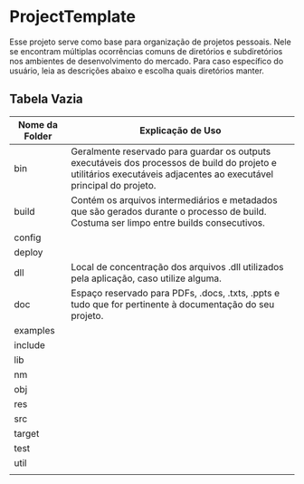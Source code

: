 # ProjectTemplate

Esse projeto serve como base para organização de projetos pessoais.
Nele se encontram múltiplas ocorrências comuns de diretórios e subdiretórios nos ambientes de desenvolvimento do mercado.
Para caso específico do usuário, leia as descrições abaixo e escolha quais diretórios manter.

## Tabela Vazia

| Nome da Folder | Explicação de Uso |
|----------|----------|
| bin 	   | Geralmente reservado para guardar os outputs executáveis dos processos de build do projeto e utilitários executáveis adjacentes ao executável principal do projeto. |
| build    | Contém os arquivos intermediários e metadados que são gerados durante o processo de build. Costuma ser limpo entre builds consecutivos.        |
| config   |          |
| deploy   |          |
| dll      | Local de concentração dos arquivos .dll utilizados pela aplicação, caso utilize alguma.         |
| doc      | Espaço reservado para PDFs, .docs, .txts, .ppts e tudo que for pertinente à documentação do seu projeto.        |
| examples |          |
| include  |          |
| lib      |          |
| nm       |          |
| obj      |          |
| res      |          |
| src      |          |
| target   |          |
| test     |          |
| util     |          |
|          |          |
